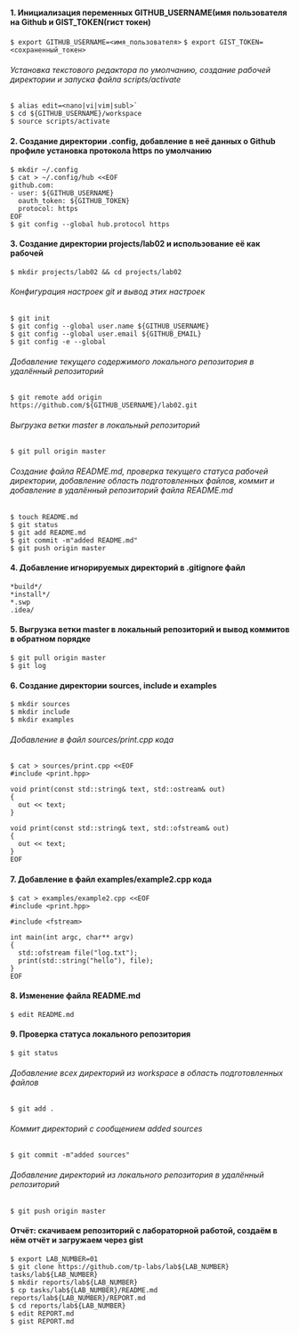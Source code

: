 #### 1. Инициализация переменных GITHUB_USERNAME(имя пользователя на Github и GIST_TOKEN(гист токен)
`$ export GITHUB_USERNAME=<имя_пользователя>`
`$ export GIST_TOKEN=<сохраненный_токен>`
###### Установка текстового редактора по умолчанию, создание рабочей директории и запуска файла scripts/activate
```
$ alias edit=<nano|vi|vim|subl>`
$ cd ${GITHUB_USERNAME}/workspace
$ source scripts/activate
```
#### 2. Создание директории .config, добавление в неё данных о Github профиле установка протокола https по умолчанию
```
$ mkdir ~/.config
$ cat > ~/.config/hub <<EOF
github.com:
- user: ${GITHUB_USERNAME}
  oauth_token: ${GITHUB_TOKEN}
  protocol: https
EOF
$ git config --global hub.protocol https
```
#### 3. Создание директории projects/lab02 и использование её как рабочей

`$ mkdir projects/lab02 && cd projects/lab02`
###### Конфигурация настроек git и вывод этих настроек
```
$ git init
$ git config --global user.name ${GITHUB_USERNAME}
$ git config --global user.email ${GITHUB_EMAIL}
$ git config -e --global
```
###### Добавление текущего содержимого локального репозитория в удалённый репозиторий
`$ git remote add origin https://github.com/${GITHUB_USERNAME}/lab02.git`
###### Выгрузка ветки master в локальный репозиторий
`$ git pull origin master`
###### Создание файла README.md, проверка текущего статуса рабочей директории, добавление область подготовленных файлов, коммит и добавление в удалённый репозиторий файла README.md
```
$ touch README.md
$ git status
$ git add README.md
$ git commit -m"added README.md"
$ git push origin master
```
#### 4. Добавление игнорируемых директорий в .gitignore файл
```
*build*/
*install*/
*.swp
.idea/
```
#### 5. Выгрузка ветки master в локальный репозиторий и вывод коммитов в обратном порядке
```
$ git pull origin master
$ git log
```
#### 6. Создание директории sources, include и examples
```
$ mkdir sources
$ mkdir include
$ mkdir examples
```
###### Добавление в файл sources/print.cpp кода
```
$ cat > sources/print.cpp <<EOF
#include <print.hpp>

void print(const std::string& text, std::ostream& out)
{
  out << text;
}

void print(const std::string& text, std::ofstream& out)
{
  out << text;
}
EOF
```
#### 7. Добавление в файл examples/example2.cpp кода
```
$ cat > examples/example2.cpp <<EOF
#include <print.hpp>

#include <fstream>

int main(int argc, char** argv)
{
  std::ofstream file("log.txt");
  print(std::string("hello"), file);
}
EOF
```
#### 8. Изменение файла README.md
`$ edit README.md`
#### 9. Проверка статуса локального репозитория
`$ git status`
###### Добавление всех директорий из workspace в область подготовленных файлов 
`$ git add .`
###### Коммит директорий с сообщением added sources
`$ git commit -m"added sources"`
###### Добавление директорий из локального репозитория в удалённый репозиторий
`$ git push origin master`
#### Отчёт: скачиваем репозиторий с лабораторной работой, создаём в нём отчёт и загружаем через gist
```
$ export LAB_NUMBER=01
$ git clone https://github.com/tp-labs/lab${LAB_NUMBER} tasks/lab${LAB_NUMBER}
$ mkdir reports/lab${LAB_NUMBER}
$ cp tasks/lab${LAB_NUMBER}/README.md reports/lab${LAB_NUMBER}/REPORT.md
$ cd reports/lab${LAB_NUMBER}
$ edit REPORT.md
$ gist REPORT.md
```
